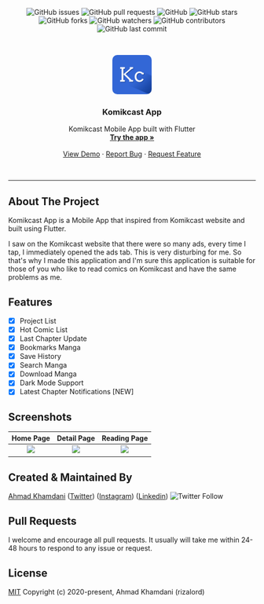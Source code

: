 <p align="center">
<img alt="GitHub issues" src="https://img.shields.io/github/issues/rizalord/komikcast-app">
<img alt="GitHub pull requests" src="https://img.shields.io/github/issues-pr/rizalord/komikcast-app">
<img alt="GitHub" src="https://img.shields.io/github/license/rizalord/komikcast-app"> 
<img alt="GitHub stars" src="https://img.shields.io/github/stars/rizalord/komikcast-app">
<img alt="GitHub forks" src="https://img.shields.io/github/forks/rizalord/komikcast-app">
<img alt="GitHub watchers" src="https://img.shields.io/github/watchers/rizalord/komikcast-app">
<img alt="GitHub contributors" src="https://img.shields.io/github/contributors/rizalord/komikcast-app">
<img alt="GitHub last commit" src="https://img.shields.io/github/last-commit/rizalord/komikcast-app">
</p>

<br />
<p align="center">
  
  <img style="border-radius: 10px" src="assets/images/logo-app.png" alt="Logo" width="80" height="80">

  <h3 align="center">Komikcast App</h3>

  <p align="center">
    Komikcast Mobile App built with Flutter
    <br />
    <a href="https://github.com/rizalord/komikcast-app/releases/download/v0.5-alpha.1/app-release.apk"><strong>Try the app »</strong></a>
    <br />
    <br />
    <a href="https://github.com/rizalord/komikcast-app/releases/download/v0.5-alpha.1/app-release.apk">View Demo</a>
    ·
    <a href="https://github.com/rizalord/komikcast-app/issues">Report Bug</a>
    ·
    <a href="https://github.com/rizalord/komikcast-app/issues">Request Feature</a>
  </p>
</p>

<br />
<hr />

## About The Project

Komikcast App is a Mobile App that inspired from Komikcast website and built using Flutter.

I saw on the Komikcast website that there were so many ads, every time I tap, I immediately opened the ads tab. This is very disturbing for me. So that's why I made this application and I'm sure this application is suitable for those of you who like to read comics on Komikcast and have the same problems as me.

## Features
- [x] Project List 
- [x] Hot Comic List 
- [x] Last Chapter Update
- [x] Bookmarks Manga
- [x] Save History
- [x] Search Manga
- [x] Download Manga
- [x] Dark Mode Support
- [x] Latest Chapter Notifications [NEW]

## Screenshots

  Home Page                 |   Detail Page        |  Reading Page
:-------------------------:|:-------------------------:|:-------------------------:
![](https://i.imgur.com/uYk24Yx.png)|![](https://i.imgur.com/OrObTLH.png)|![](https://i.imgur.com/LLYJz0u.png)

## Created & Maintained By

[Ahmad Khamdani](https://github.com/rizalord) ([Twitter](https://www.twitter.com/rizalord_)) ([Instagram](https://www.instagram.com/ahmad.khamdani2)) ([Linkedin](https://www.linkedin.com/in/rizalord))
  ![Twitter Follow](https://img.shields.io/twitter/follow/rizalord_?style=social) 

## Pull Requests

I welcome and encourage all pull requests. It usually will take me within 24-48 hours to respond to any issue or request.

## License
[MIT](https://choosealicense.com/licenses/mit/)
Copyright (c) 2020-present, Ahmad Khamdani (rizalord)
